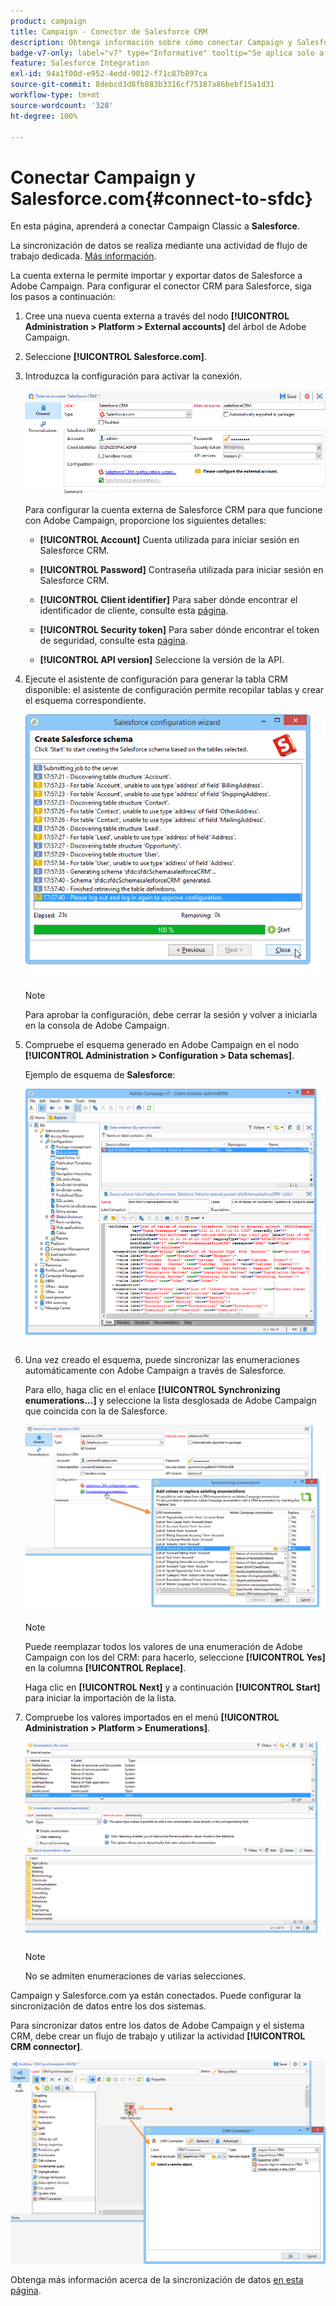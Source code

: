 ```yaml
---
product: campaign
title: Campaign - Conector de Salesforce CRM
description: Obtenga información sobre cómo conectar Campaign y Salesforce
badge-v7-only: label="v7" type="Informative" tooltip="Se aplica solo a Campaign Classic v7"
feature: Salesforce Integration
exl-id: 94a1f00d-e952-4edd-9012-f71c87b897ca
source-git-commit: 8debcd3d8fb883b3316cf75187a86bebf15a1d31
workflow-type: tm+mt
source-wordcount: '328'
ht-degree: 100%

---
```


# Conectar Campaign y Salesforce.com{#connect-to-sfdc}



En esta página, aprenderá a conectar Campaign Classic a **Salesforce**.

La sincronización de datos se realiza mediante una actividad de flujo de trabajo dedicada. [Más información](../../platform/using/crm-data-sync.md).


La cuenta externa le permite importar y exportar datos de Salesforce a Adobe Campaign.
Para configurar el conector CRM para Salesforce, siga los pasos a continuación:

1. Cree una nueva cuenta externa a través del nodo **[!UICONTROL Administration > Platform > External accounts]** del árbol de Adobe Campaign.
1. Seleccione **[!UICONTROL Salesforce.com]**.
1. Introduzca la configuración para activar la conexión.

   ![](assets/ext_account_17.png)

   Para configurar la cuenta externa de Salesforce CRM para que funcione con Adobe Campaign, proporcione los siguientes detalles:

   * **[!UICONTROL Account]**
Cuenta utilizada para iniciar sesión en Salesforce CRM.

   * **[!UICONTROL Password]**
Contraseña utilizada para iniciar sesión en Salesforce CRM.

   * **[!UICONTROL Client identifier]**
Para saber dónde encontrar el identificador de cliente, consulte esta [página](https://help.salesforce.com/articleView?id=000205876&amp;type=1).

   * **[!UICONTROL Security token]**
Para saber dónde encontrar el token de seguridad, consulte esta [página](https://help.salesforce.com/articleView?id=000205876&amp;type=1).

   * **[!UICONTROL API version]**
Seleccione la versión de la API.
1. Ejecute el asistente de configuración para generar la tabla CRM disponible: el asistente de configuración permite recopilar tablas y crear el esquema correspondiente.

   ![](assets/crm_connectors_sfdc_launch.png)

   >[!NOTE]
   >
   >Para aprobar la configuración, debe cerrar la sesión y volver a iniciarla en la consola de Adobe Campaign.

1. Compruebe el esquema generado en Adobe Campaign en el nodo **[!UICONTROL Administration > Configuration > Data schemas]**.

   Ejemplo de esquema de **Salesforce**:

   ![](assets/crm_connectors_sfdc_table.png)

1. Una vez creado el esquema, puede sincronizar las enumeraciones automáticamente con Adobe Campaign a través de Salesforce.

   Para ello, haga clic en el enlace **[!UICONTROL Synchronizing enumerations...]** y seleccione la lista desglosada de Adobe Campaign que coincida con la de Salesforce.



   ![](assets/crm_connectors_sfdc_enum.png)

   >[!NOTE]
   >
   >Puede reemplazar todos los valores de una enumeración de Adobe Campaign con los del CRM: para hacerlo, seleccione **[!UICONTROL Yes]** en la columna **[!UICONTROL Replace]**.


   Haga clic en **[!UICONTROL Next]** y a continuación **[!UICONTROL Start]** para iniciar la importación de la lista.

1. Compruebe los valores importados en el menú **[!UICONTROL Administration > Platform > Enumerations]**.

   ![](assets/crm_connectors_sfdc_exe.png)

   >[!NOTE]
   >
   > No se admiten enumeraciones de varias selecciones.

Campaign y Salesforce.com ya están conectados. Puede configurar la sincronización de datos entre los dos sistemas.

Para sincronizar datos entre los datos de Adobe Campaign y el sistema CRM, debe crear un flujo de trabajo y utilizar la actividad **[!UICONTROL CRM connector]**.

![](assets/crm_connectors_sfdc_wf.png)

Obtenga más información acerca de la sincronización de datos [en esta página](../../platform/using/crm-data-sync.md).
